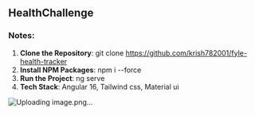 ## HealthChallenge
### Notes:
1. **Clone the Repository**: git clone https://github.com/krish782001/fyle-health-tracker
2. **Install NPM Packages**: npm i --force
3. **Run the Project**: ng serve
4. **Tech Stack**: Angular 16, Tailwind css, Material ui

![Uploading image.png…]()
